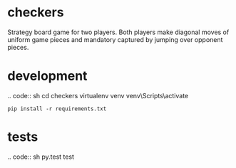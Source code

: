 # checkers

Strategy board game for two players.
Both players make diagonal moves of uniform game pieces and mandatory captured by jumping over opponent pieces.

# development
.. code:: sh
    cd checkers
    virtualenv venv
    venv\Scripts\activate

    pip install -r requirements.txt

# tests
.. code:: sh
    py.test test

